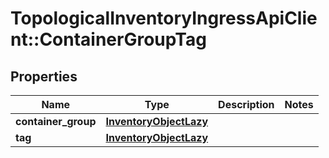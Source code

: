 # TopologicalInventoryIngressApiClient::ContainerGroupTag

## Properties
Name | Type | Description | Notes
------------ | ------------- | ------------- | -------------
**container_group** | [**InventoryObjectLazy**](InventoryObjectLazy.md) |  | 
**tag** | [**InventoryObjectLazy**](InventoryObjectLazy.md) |  | 


